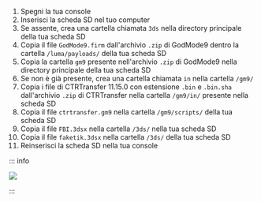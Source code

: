 1. Spegni la tua console
2. Inserisci la scheda SD nel tuo computer
3. Se assente, crea una cartella chiamata `3ds` nella directory principale della tua scheda SD
4. Copia il file `GodMode9.firm` dall'archivio `.zip` di GodMode9 dentro la cartella `/luma/payloads/` della tua scheda SD
5. Copia la cartella `gm9` presente nell'archivio `.zip` di GodMode9 nella directory principale della tua scheda SD
6. Se non è già presente, crea una cartella chiamata `in` nella cartella `/gm9/`
7. Copia i file di CTRTransfer 11.15.0 con estensione `.bin` e `.bin.sha` dall'archivio `.zip` di CTRTransfer nella cartella `/gm9/in/` presente nella scheda SD
8. Copia il file `ctrtransfer.gm9` nella cartella `/gm9/scripts/` della tua scheda SD
9. Copia il file `FBI.3dsx` nella cartella `/3ds/` nella tua scheda SD
10. Copia il file `faketik.3dsx` nella cartella `/3ds/` della tua scheda SD
11. Reinserisci la scheda SD nella tua console

::: info

![](/images/screenshots/ctrtransfer-root-layout.png)

:::